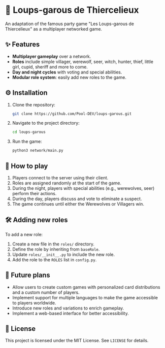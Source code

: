 # 🐺 **Loups-garous de Thiercelieux**

An adaptation of the famous party game "Les Loups-garous de Thiercelieux" as a multiplayer networked game.

## ✨ **Features**

* **Multiplayer gameplay** over a network.
* **Roles** include simple villager, werewolf, seer, witch, hunter, thief, little girl, cupid, sheriff and more to come.
* **Day and night cycles** with voting and special abilities.
* **Modular role system**: easily add new roles to the game.

## ⚙️ **Installation**

1. Clone the repository:

   ```bash
   git clone https://github.com/Pool-DEV/loups-garous.git
   ```
2. Navigate to the project directory:

   ```bash
   cd loups-garous
   ```
3. Run the game:

   ```bash
   python3 network/main.py
   ```

## 🎲 **How to play**

1. Players connect to the server using their client.
2. Roles are assigned randomly at the start of the game.
3. During the night, players with special abilities (e.g., werewolves, seer) perform their actions.
4. During the day, players discuss and vote to eliminate a suspect.
5. The game continues until either the Werewolves or Villagers win.

## 🛠️ **Adding new roles**

To add a new role:
1. Create a new file in the ``roles/`` directory.
2. Define the role by inheriting from ``baseRole``.
3. Update ``roles/__init__.py`` to include the new role.
4. Add the role to the ``ROLES`` list in ``config.py``.

## 🚀 **Future plans**

* Allow users to create custom games with personalized card distributions and a custom number of players.
* Implement support for multiple languages to make the game accessible to players worldwide.
* Introduce new roles and variations to enrich gameplay.
* Implement a web-based interface for better accessibility.

## 📜 **License**

This project is licensed under the MIT License. See ``LICENSE`` for details.